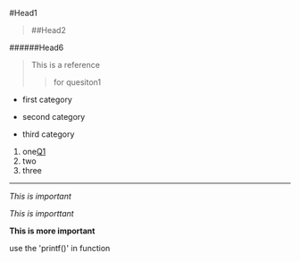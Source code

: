 #Head1

>##Head2

######Head6

>This is a reference
>>for quesiton1

* first category
+  second category
-  third category

1. one[Q1](../Q1/index.html)
2. two
3. three

***
*This is important*

_This is importtant_

**This is more important**

use the 'printf()' in function